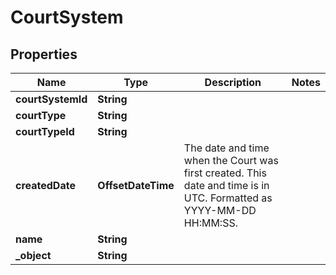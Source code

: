 

# CourtSystem


## Properties

| Name | Type | Description | Notes |
|------------ | ------------- | ------------- | -------------|
|**courtSystemId** | **String** |  |  |
|**courtType** | **String** |  |  |
|**courtTypeId** | **String** |  |  |
|**createdDate** | **OffsetDateTime** | The date and time when the Court was first created. This date and time is in UTC. Formatted as YYYY-MM-DD HH:MM:SS. |  |
|**name** | **String** |  |  |
|**_object** | **String** |  |  |



